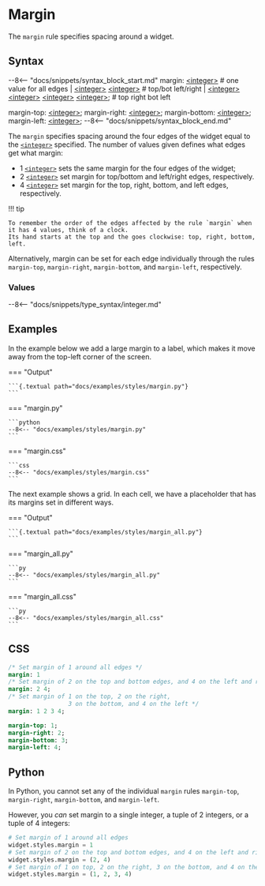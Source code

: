# Margin

The `margin` rule specifies spacing around a widget.

## Syntax

--8<-- "docs/snippets/syntax_block_start.md"
margin: <a href="../css_types/integer.md">&lt;integer&gt;</a>
      # one value for all edges
      | <a href="../css_types/integer.md">&lt;integer&gt;</a> <a href="../css_types/integer.md">&lt;integer&gt;</a>
      # top/bot   left/right
      | <a href="../css_types/integer.md">&lt;integer&gt;</a> <a href="../css_types/integer.md">&lt;integer&gt;</a> <a href="../css_types/integer.md">&lt;integer&gt;</a> <a href="../css_types/integer.md">&lt;integer&gt;</a>;
      # top       right     bot       left

margin-top: <a href="../css_types/integer.md">&lt;integer&gt;</a>;
margin-right: <a href="../css_types/integer.md">&lt;integer&gt;</a>;
margin-bottom: <a href="../css_types/integer.md">&lt;integer&gt;</a>;
margin-left: <a href="../css_types/integer.md">&lt;integer&gt;</a>;
--8<-- "docs/snippets/syntax_block_end.md"

The `margin` specifies spacing around the four edges of the widget equal to the [`<integer>`](../css_types/integer.md) specified.
The number of values given defines what edges get what margin:

 - 1 [`<integer>`](../css_types/integer.md) sets the same margin for the four edges of the widget;
 - 2 [`<integer>`](../css_types/integer.md) set margin for top/bottom and left/right edges, respectively.
 - 4 [`<integer>`](../css_types/integer.md) set margin for the top, right, bottom, and left edges, respectively.

!!! tip

    To remember the order of the edges affected by the rule `margin` when it has 4 values, think of a clock.
    Its hand starts at the top and the goes clockwise: top, right, bottom, left.

Alternatively, margin can be set for each edge individually through the rules `margin-top`, `margin-right`, `margin-bottom`, and `margin-left`, respectively.

### Values

--8<-- "docs/snippets/type_syntax/integer.md"

## Examples

In the example below we add a large margin to a label, which makes it move away from the top-left corner of the screen.

=== "Output"

    ```{.textual path="docs/examples/styles/margin.py"}
    ```

=== "margin.py"

    ```python
    --8<-- "docs/examples/styles/margin.py"
    ```

=== "margin.css"

    ```css
    --8<-- "docs/examples/styles/margin.css"
    ```

The next example shows a grid.
In each cell, we have a placeholder that has its margins set in different ways.

=== "Output"

    ```{.textual path="docs/examples/styles/margin_all.py"}
    ```

=== "margin_all.py"

    ```py
    --8<-- "docs/examples/styles/margin_all.py"
    ```

=== "margin_all.css"

    ```py
    --8<-- "docs/examples/styles/margin_all.css"
    ```

## CSS

```sass
/* Set margin of 1 around all edges */
margin: 1
/* Set margin of 2 on the top and bottom edges, and 4 on the left and right */
margin: 2 4;
/* Set margin of 1 on the top, 2 on the right,
                 3 on the bottom, and 4 on the left */
margin: 1 2 3 4;

margin-top: 1;
margin-right: 2;
margin-bottom: 3;
margin-left: 4;
```

## Python

In Python, you cannot set any of the individual `margin` rules `margin-top`, `margin-right`, `margin-bottom`, and `margin-left`.

However, you _can_ set margin to a single integer, a tuple of 2 integers, or a tuple of 4 integers:

```python
# Set margin of 1 around all edges
widget.styles.margin = 1
# Set margin of 2 on the top and bottom edges, and 4 on the left and right
widget.styles.margin = (2, 4)
# Set margin of 1 on top, 2 on the right, 3 on the bottom, and 4 on the left
widget.styles.margin = (1, 2, 3, 4)
```
